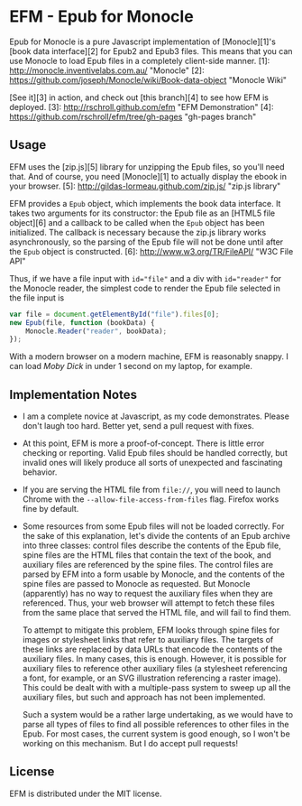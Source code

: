 EFM - Epub for Monocle
======================
Epub for Monocle is a pure Javascript implementation of [Monocle][1]'s
[book data interface][2] for Epub2 and Epub3 files.  This means that you
can use Monocle to load Epub files in a completely client-side manner.
[1]: http://monocle.inventivelabs.com.au/ "Monocle"
[2]: https://github.com/joseph/Monocle/wiki/Book-data-object "Monocle Wiki"

[See it][3] in action, and check out [this branch][4] to see how EFM is
deployed.
[3]: http://rschroll.github.com/efm "EFM Demonstration"
[4]: https://github.com/rschroll/efm/tree/gh-pages "gh-pages branch"

Usage
-----
EFM uses the [zip.js][5] library for unzipping the Epub files, so you'll
need that.  And of course, you need [Monocle][1] to actually display
the ebook in your browser.
[5]: http://gildas-lormeau.github.com/zip.js/ "zip.js library"

EFM provides a `Epub` object, which implements the book data interface.  It
takes two arguments for its constructor: the Epub file as an [HTML5 file
object][6] and a callback to be called when the `Epub` object has been
initialized.  The callback is necessary because the zip.js library works
asynchronously, so the parsing of the Epub file will not be done until
after the `Epub` object is constructed.
[6]: http://www.w3.org/TR/FileAPI/ "W3C File API"

Thus, if we have a file input with `id="file"` and a div with `id="reader"`
for the Monocle reader, the simplest code to render the Epub file selected
in the file input is
```javascript
var file = document.getElementById("file").files[0];
new Epub(file, function (bookData) {
    Monocle.Reader("reader", bookData);
});
```
With a modern browser on a modern machine, EFM is reasonably snappy.  I can
load _Moby Dick_ in under 1 second on my laptop, for example.

Implementation Notes
--------------------
* I am a complete novice at Javascript, as my code demonstrates.  Please
  don't laugh too hard.  Better yet, send a pull request with fixes.

* At this point, EFM is more a proof-of-concept.  There is little error
  checking or reporting.  Valid Epub files should be handled correctly,
  but invalid ones will likely produce all sorts of unexpected and
  fascinating behavior.

* If you are serving the HTML file from `file://`, you will need to
  launch Chrome with the `--allow-file-access-from-files` flag. Firefox
  works fine by default.

* Some resources from some Epub files will not be loaded correctly.  For
  the sake of this explanation, let's divide the contents of an Epub
  archive into three classes: control files describe the contents of the
  Epub file, spine files are the HTML files that contain the text of the
  book, and auxiliary files are referenced by the spine files.  The
  control files are parsed by EFM into a form usable by Monocle, and the
  contents of the spine files are passed to Monocle as requested.  But
  Monocle (apparently) has no way to request the auxiliary files when
  they are referenced.  Thus, your web browser will attempt to fetch
  these files from the same place that served the HTML file, and will
  fail to find them.

  To attempt to mitigate this problem, EFM looks through spine files for
  images or stylesheet links that refer to auxiliary files.  The targets
  of these links are replaced by data URLs that encode the contents of
  the auxiliary files.  In many cases, this is enough.  However, it is
  possible for auxiliary files to reference other auxiliary files (a
  stylesheet referencing a font, for example, or an SVG illustration
  referencing a raster image).  This could be dealt with with a 
  multiple-pass system to sweep up all the auxiliary files, but such
  and approach has not been implemented.
  
  Such a system would be a rather large undertaking, as we would have
  to parse all types of files to find all possible references to other
  files in the Epub.  For most cases, the current system is good enough,
  so I won't be working on this mechanism.  But I do accept pull requests!

License
-------
EFM is distributed under the MIT license.
